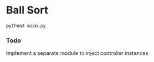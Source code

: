 # Ball Sort

`python3 main.py`

### Todo
Implement a separate module to inject controller instances


